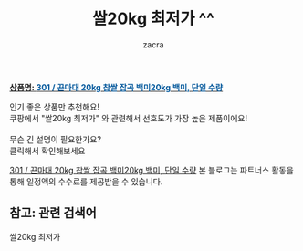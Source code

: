 ﻿---
layout: post
title:  "쌀20kg 최저가 ^^"
author: zacra
categories: [ 아이템 ]
tags: [쌀20kg 최저가]
image: https://static.coupangcdn.com/image/vendor_inventory/ec8f/0bda62995d0bf4b1d787cb4fb2a077be7aca3b8d6f8b674d325057fe2eed.jpg 
description: "쿠팡에서 쌀20kg 최저가 관련 키워드로 가장 고객 선호도가 높은 제품이랍니다."
rating: 4.5
---

<a href="https://link.coupang.com/re/AFFSDP?lptag=AF8407795&pageKey=1895864629&itemId=3220806165&vendorItemId=71246496421&traceid=V0-153-ea554b641357ccf3"><b>상품명: <font color='#01579B'>301 / 끈마대 20kg 찹쌀 잡곡 백미20kg 백미, 단일 수량</font></b></a>

인기 좋은 상품만 추천해요!<br/>
쿠팡에서 "쌀20kg 최저가" 와 관련해서 선호도가 가장 높은 제품이에요!<br/><br/>
무슨 긴 설명이 필요한가요?  
클릭해서 확인해보세요


<a href="https://link.coupang.com/re/AFFSDP?lptag=AF8407795&pageKey=1895864629&itemId=3220806165&vendorItemId=71246496421&traceid=V0-153-ea554b641357ccf3">301 / 끈마대 20kg 찹쌀 잡곡 백미20kg 백미, 단일 수량</a>
본 블로그는 파트너스 활동을 통해 일정액의 수수료를 제공받을 수 있습니다.

## 참고: 관련 검색어    
쌀20kg 최저가